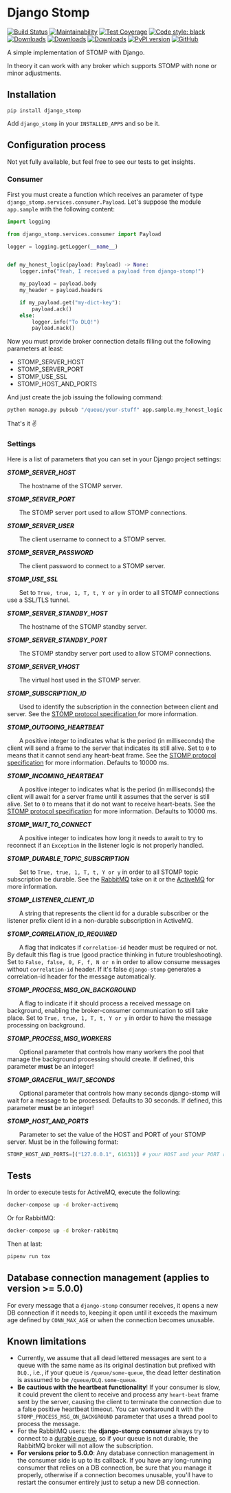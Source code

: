 # Django Stomp

[![Build Status](https://dev.azure.com/juntos-somos-mais-loyalty/python/_apis/build/status/django-stomp?branchName=master)](https://dev.azure.com/juntos-somos-mais-loyalty/python/_build/latest?definitionId=23&branchName=master)
[![Maintainability](https://sonarcloud.io/api/project_badges/measure?project=juntossomosmais_django-stomp&metric=sqale_rating)](https://sonarcloud.io/dashboard?id=juntossomosmais_django-stomp)
[![Test Coverage](https://sonarcloud.io/api/project_badges/measure?project=juntossomosmais_django-stomp&metric=coverage)](https://sonarcloud.io/dashboard?id=juntossomosmais_django-stomp)
[![Code style: black](https://img.shields.io/badge/code%20style-black-000000.svg)](https://github.com/ambv/black)
[![Downloads](https://pepy.tech/badge/django-stomp)](https://pepy.tech/project/django-stomp)
[![Downloads](https://pepy.tech/badge/django-stomp/month)](https://pepy.tech/project/django-stomp/month)
[![Downloads](https://pepy.tech/badge/django-stomp/week)](https://pepy.tech/project/django-stomp/week)
[![PyPI version](https://badge.fury.io/py/django-stomp.svg)](https://badge.fury.io/py/django-stomp)
[![GitHub](https://img.shields.io/github/license/mashape/apistatus.svg)](https://github.com/juntossomosmais/django-stomp/blob/master/LICENSE)

A simple implementation of STOMP with Django.

In theory it can work with any broker which supports STOMP with none or minor adjustments.

## Installation

`pip install django_stomp`

Add `django_stomp` in your `INSTALLED_APPS` and so be it.

## Configuration process

Not yet fully available, but feel free to see our tests to get insights.

### Consumer

First you must create a function which receives an parameter of type `django_stomp.services.consumer.Payload`. Let's suppose the module `app.sample` with the following content:

```python
import logging

from django_stomp.services.consumer import Payload

logger = logging.getLogger(__name__)


def my_honest_logic(payload: Payload) -> None:
    logger.info("Yeah, I received a payload from django-stomp!")

    my_payload = payload.body
    my_header = payload.headers

    if my_payload.get("my-dict-key"):
        payload.ack()
    else:
        logger.info("To DLQ!")
        payload.nack()
```

Now you must provide broker connection details filling out the following parameters at least:

- STOMP_SERVER_HOST
- STOMP_SERVER_PORT
- STOMP_USE_SSL
- STOMP_HOST_AND_PORTS

And just create the job issuing the following command:

```bash
python manage.py pubsub "/queue/your-stuff" app.sample.my_honest_logic
```

That's it ✌️

### Settings

Here is a list of parameters that you can set in your Django project settings:

***STOMP_SERVER_HOST***

  The hostname of the STOMP server.

***STOMP_SERVER_PORT***

  The STOMP server port used to allow STOMP connections.

***STOMP_SERVER_USER***

  The client username to connect to a STOMP server.

***STOMP_SERVER_PASSWORD***

  The client password to connect to a STOMP server.

***STOMP_USE_SSL***

  Set to ``True, true, 1, T, t, Y or y`` in order to all STOMP connections use a SSL/TLS tunnel.

***STOMP_SERVER_STANDBY_HOST***

  The hostname of the STOMP standby server.

***STOMP_SERVER_STANDBY_PORT***

  The STOMP standby server port used to allow STOMP connections.

***STOMP_SERVER_VHOST***

  The virtual host used in the STOMP server.

***STOMP_SUBSCRIPTION_ID***

  Used to identify the subscription in the connection between client and server. See the [STOMP protocol specification
](https://stomp.github.io/stomp-specification-1.1.html#SUBSCRIBE_id_Header) for more information.

***STOMP_OUTGOING_HEARTBEAT***

  A positive integer to indicates what is the period (in milliseconds) the client will send a frame to the server
that indicates its still alive. Set to ``0`` to means that it cannot send any heart-beat frame. See the [STOMP
protocol specification](https://stomp.github.io/stomp-specification-1.1.html#Heart-beating) for more information.
Defaults to 10000 ms.

***STOMP_INCOMING_HEARTBEAT***

  A positive integer to indicates what is the period (in milliseconds) the client will await for a server frame until
it assumes that the server is still alive. Set to ``0`` to means that it do not want to receive heart-beats. See
the [STOMP protocol specification](https://stomp.github.io/stomp-specification-1.1.html#Heart-beating) for more
information. Defaults to 10000 ms.

***STOMP_WAIT_TO_CONNECT***

  A positive integer to indicates how long it needs to await to try to reconnect if an `Exception` in the listener
logic is not properly handled.

***STOMP_DURABLE_TOPIC_SUBSCRIPTION***

  Set to ``True, true, 1, T, t, Y or y`` in order to all STOMP topic subscription be durable. See the [RabbitMQ](
https://www.rabbitmq.com/stomp.html#d.dts) take on it or the
[ActiveMQ](https://activemq.apache.org/how-do-durable-queues-and-topics-work) for more information.

***STOMP_LISTENER_CLIENT_ID***

  A string that represents the client id for a durable subscriber or the listener prefix client id in a non-durable
subscription in ActiveMQ.

***STOMP_CORRELATION_ID_REQUIRED***

  A flag that indicates if `correlation-id` header must be required or not. By default this flag is true (good practice
thinking in future troubleshooting).
Set to ``False, false, 0, F, f, N or n`` in order to allow consume messages without `correlation-id` header. If it's
false `django-stomp` generates a correlation-id header for the message automatically.

***STOMP_PROCESS_MSG_ON_BACKGROUND***

  A flag to indicate if it should process a received message on background, enabling the broker-consumer communication
to still take place.
  Set to ``True, true, 1, T, t, Y or y`` in order to have the message processing on background.

***STOMP_PROCESS_MSG_WORKERS***

  Optional parameter that controls how many workers the pool that manage the background processing should create. If
defined, this parameter **must** be an integer!

***STOMP_GRACEFUL_WAIT_SECONDS***

  Optional parameter that controls how many seconds django-stomp will wait for a message to be processed. Defaults to 30 seconds. If defined, this parameter **must** be an integer!

***STOMP_HOST_AND_PORTS***

  Parameter to set the value of the HOST and PORT of your STOMP server. Must be in the following format:
```python
STOMP_HOST_AND_PORTS=[("127.0.0.1", 61631)] # your HOST and your PORT respectively
```

## Tests

In order to execute tests for ActiveMQ, execute the following:
```bash
docker-compose up -d broker-activemq
```

Or for RabbitMQ:
```bash
docker-compose up -d broker-rabbitmq
```

Then at last:
```bash
pipenv run tox
```

## Database connection management (applies to version >= 5.0.0)

For every message that a `django-stomp` consumer receives, it opens a new DB connection if it needs to, keeping it open until it exceeds the maximum age defined by `CONN_MAX_AGE` or when the connection becomes unusable.

## Known limitations

- Currently, we assume that all dead lettered messages are sent to a queue with the same name as its original
destination but prefixed with `DLQ.`, i.e., if your queue is `/queue/some-queue`, the dead letter destination is
asssumed to be `/queue/DLQ.some-queue`.
- **Be cautious with the heartbeat functionality**! If your consumer is slow, it could prevent the client to receive
and process any `heart-beat` frame sent by the server, causing the client to terminate the connection due to a false
positive heartbeat timeout. You can workaround it with the `STOMP_PROCESS_MSG_ON_BACKGROUND` parameter that uses a
thread pool to process the message.
- For the RabbitMQ users: the **django-stomp consumer** always try to connect to a
[durable queue](https://www.rabbitmq.com/queues.html#durability), so if your queue is not durable, the RabbitMQ broker
will not allow the subscription.
- **For versions prior to 5.0.0**: Any database connection management in the consumer side is up to its callback. If you have any long-running consumer that relies on a DB connection, be sure that you manage it properly, otherwise if a connection becomes unusable, you'll have to restart the consumer entirely just to setup a new DB connection.
